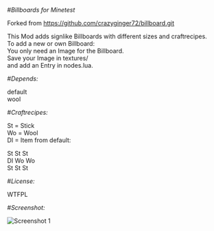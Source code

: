 #*Billboards for Minetest*

Forked from
https://github.com/crazyginger72/billboard.git

This Mod adds signlike Billboards with different sizes and craftrecipes.  
To add a new or own Billboard:  
You only need an Image for the Billboard.   
Save your Image in textures/   
and add an Entry in nodes.lua.

#*Depends:*

default  
wool  

#*Craftrecipes:*

St = Stick  
Wo = Wool  
DI = Item from default:  

St St St  
DI Wo Wo  
St St St  

#*License:*

WTFPL

#*Screenshot:*

![Screenshot 1](textures/Screenshot.png)
